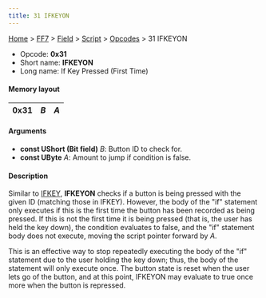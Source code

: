 ```yaml
---
title: 31 IFKEYON
---
```


[Home](Main%20Page.md) > [FF7](FF7.md) > [Field](FF7/Field.md) > [Script](FF7/Field/Script.md) > [Opcodes](FF7/Field/Script/Opcodes.md) > 31 IFKEYON

-   Opcode: **0x31**
-   Short name: **IFKEYON**
-   Long name: If Key Pressed (First Time)

#### Memory layout

| 0x31 | *B* | *A* |
|------|-----|-----|

#### Arguments

-   **const UShort (Bit field)** *B*: Button ID to check for.
-   **const UByte** *A*: Amount to jump if condition is false.

#### Description

Similar to [IFKEY][], **IFKEYON** checks if a button is being pressed
with the given ID (matching those in IFKEY). However, the body of the
"if" statement only executes if this is the first time the button has
been recorded as being pressed. If this is not the first time it is
being pressed (that is, the user has held the key down), the condition
evaluates to false, and the "if" statement body does not execute, moving
the script pointer forward by *A*.

This is an effective way to stop repeatedly executing the body of the
"if" statement due to the user holding the key down; thus, the body of
the statement will only execute once. The button state is reset when the
user lets go of the button, and at this point, IFKEYON may evaluate to
true once more when the button is repressed.

  [IFKEY]: 30%20IFKEY.md "wikilink"
